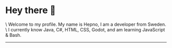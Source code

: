 # Hey there 👋
\                             Welcome to my profile. My name is Hepno, I am a developer from Sweden.
\                             I currently know Java, C#, HTML, CSS, Godot, and am learning JavaScript & Bash.                                 

------------------------ 
